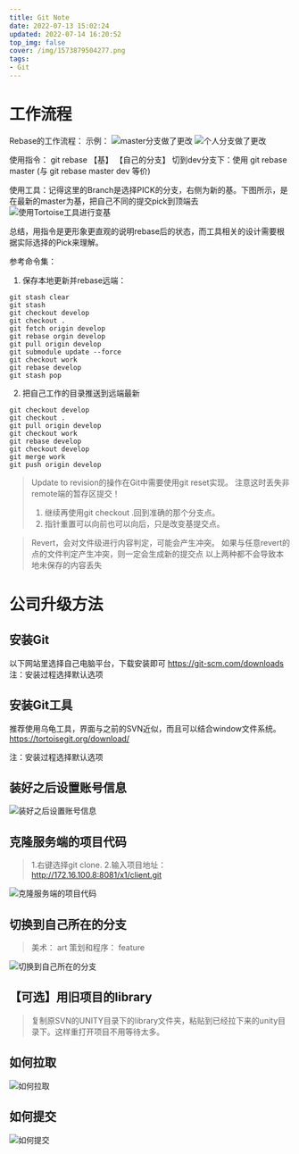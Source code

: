 ```yaml
---
title: Git Note
date: 2022-07-13 15:02:24
updated: 2022-07-14 16:20:52
top_img: false
cover: /img/1573879504277.png
tags: 
- Git
---
```


# 工作流程
Rebase的工作流程：
示例：
![master分支做了更改](/img/gitpic2022071302.jpg)
![个人分支做了更改](/img/gitpic2022071303.jpg)

使用指令： git rebase 【基】 【自己的分支】
切到dev分支下：使用
git rebase master (与 git rebase master dev 等价)

使用工具：记得这里的Branch是选择PICK的分支，右侧为新的基。下图所示，是在最新的master为基，把自己不同的提交pick到顶端去
![使用Tortoise工具进行变基](/img/gitpic2022071301.jpg)

总结，用指令是更形象更直观的说明rebase后的状态，而工具相关的设计需要根据实际选择的Pick来理解。

参考命令集：
1. 保存本地更新并rebase远端：
```
git stash clear
git stash 
git checkout develop
git checkout .
git fetch origin develop
git rebase orgin develop
git pull origin develop
git submodule update --force
git checkout work
git rebase develop
git stash pop
```
2. 把自己工作的目录推送到远端最新
```
git checkout develop
git checkout .
git pull origin develop
git checkout work
git rebase develop
git checkout develop
git merge work
git push origin develop
```

> Update to revision的操作在Git中需要使用git reset实现。 注意这时丢失非remote端的暂存区提交！ 
> 1. 继续再使用git checkout .回到准确的那个分支点。
> 2. 指针重置可以向前也可以向后，只是改变基提交点。

> Revert，会对文件级进行内容判定，可能会产生冲突。
> 如果与任意revert的点的文件判定产生冲突，则一定会生成新的提交点
> 以上两种都不会导致本地未保存的内容丢失

# 公司升级方法

## 安装Git

以下网站里选择自己电脑平台，下载安装即可
https://git-scm.com/downloads
注：安装过程选择默认选项

## 安装Git工具

推荐使用乌龟工具，界面与之前的SVN近似，而且可以结合window文件系统。
https://tortoisegit.org/download/

注：安装过程选择默认选项

## 装好之后设置账号信息

![装好之后设置账号信息](/img/1573879504277.png)


## 克隆服务端的项目代码
>1.右键选择git clone. 
2.输入项目地址：http://172.16.100.8:8081/x1/client.git 

![克隆服务端的项目代码](/img/1573881914065.png)

## 切换到自己所在的分支
> 美术： art 
> 策划和程序： feature

![切换到自己所在的分支](/img/1573883470572.png)

## 【可选】用旧项目的library
>复制原SVN的UNITY目录下的library文件夹，粘贴到已经拉下来的unity目录下。这样重打开项目不用等待太多。

## 如何拉取
![如何拉取](/img/1573881886011.png)

## 如何提交
![如何提交](/img/1573880787198.png)
